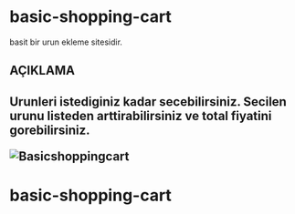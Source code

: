 # basic-shopping-cart

basit bir urun ekleme sitesidir.

<h2> AÇIKLAMA<h2>

Urunleri istediginiz kadar secebilirsiniz.
Secilen urunu listeden arttirabilirsiniz ve total fiyatini gorebilirsiniz.

![Basicshoppingcart]()
# basic-shopping-cart

